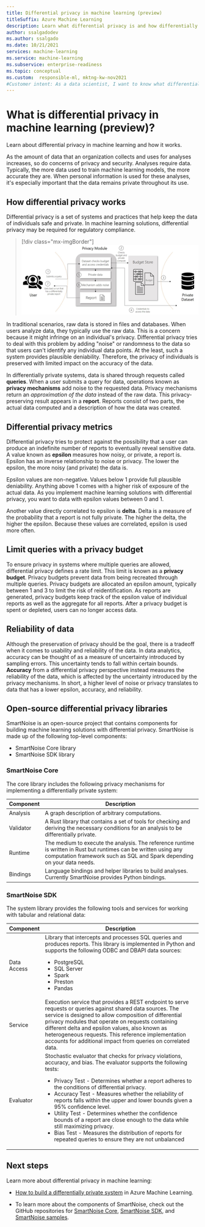 ```yaml
---
title: Differential privacy in machine learning (preview)
titleSuffix: Azure Machine Learning
description: Learn what differential privacy is and how differentially private systems preserve data privacy. 
author: ssalgadodev
ms.author: ssalgado 
ms.date: 10/21/2021
services: machine-learning
ms.service: machine-learning
ms.subservice: enterprise-readiness
ms.topic: conceptual
ms.custom:  responsible-ml, mktng-kw-nov2021
#Customer intent: As a data scientist, I want to know what differential privacy is and how I can implement a differentially private systems.
---
```


# What is differential privacy in machine learning (preview)?

Learn about differential privacy in machine learning and how it works.

As the amount of data that an organization collects and uses for analyses increases, so do concerns of privacy and security. Analyses require data. Typically, the more data used to train machine learning models, the more accurate they are. When personal information is used for these analyses, it's especially important that the data remains private throughout its use.

## How differential privacy works

Differential privacy is a set of systems and practices that help keep the data of individuals safe and private. In machine learning solutions, differential privacy may be required for regulatory compliance.

> [!div class="mx-imgBorder"]
> ![Differential privacy machine learning process](./media/concept-differential-privacy/differential-privacy-machine-learning.jpg)

In traditional scenarios, raw data is stored in files and databases. When users analyze data, they typically use the raw data. This is a concern because it might infringe on an individual's privacy. Differential privacy tries to deal with this problem by adding "noise" or randomness to the data so that users can't identify any individual data points. At the least, such a system provides plausible deniability. Therefore, the privacy of individuals is preserved with limited impact on the accuracy of the data.

In differentially private systems, data is shared through requests called **queries**. When a user submits a query for data, operations known as **privacy mechanisms** add noise to the requested data. Privacy mechanisms return an *approximation of the data* instead of the raw data. This privacy-preserving result appears in a **report**. Reports consist of two parts, the actual data computed and a description of how the data was created.

## Differential privacy metrics

Differential privacy tries to protect against the possibility that a user can produce an indefinite number of reports to eventually reveal sensitive data. A value known as **epsilon** measures how noisy, or private, a report is. Epsilon has an inverse relationship to noise or privacy. The lower the epsilon, the more noisy (and private) the data is.

Epsilon values are non-negative. Values below 1 provide full plausible deniability. Anything above 1 comes with a higher risk of exposure of the actual data. As you implement machine learning solutions with differential privacy, you want to data with epsilon values between 0 and 1.

Another value directly correlated to epsilon is **delta**. Delta is a measure of the probability that a report is not fully private. The higher the delta, the higher the epsilon. Because these values are correlated, epsilon is used more often.

## Limit queries with a privacy budget

To ensure privacy in systems where multiple queries are allowed, differential privacy defines a rate limit. This limit is known as a **privacy budget**. Privacy budgets prevent data from being recreated through multiple queries. Privacy budgets are allocated an epsilon amount, typically between 1 and 3 to limit the risk of reidentification. As reports are generated, privacy budgets keep track of the epsilon value of individual reports as well as the aggregate for all reports. After a privacy budget is spent or depleted, users can no longer access data. 

## Reliability of data

Although the preservation of privacy should be the goal, there is a tradeoff when it comes to usability and reliability of the data. In data analytics, accuracy can be thought of as a measure of uncertainty introduced by sampling errors. This uncertainty tends to fall within certain bounds. **Accuracy** from a differential privacy perspective instead measures the reliability of the data, which is affected by the uncertainty introduced by the privacy mechanisms. In short, a higher level of noise or privacy translates to data that has a lower epsilon, accuracy, and reliability. 

## Open-source differential privacy libraries

SmartNoise is an open-source project that contains components for building machine learning solutions with differential privacy. SmartNoise is made up of the following top-level components:

- SmartNoise Core library
- SmartNoise SDK library

### SmartNoise Core

The core library includes the following privacy mechanisms for implementing a differentially private system:

|Component  |Description  |
|---------|---------|
|Analysis     | A graph description of arbitrary computations. |
|Validator     | A Rust library that contains a set of tools for checking and deriving the necessary conditions for an analysis to be differentially private.          |
|Runtime     | The medium to execute the analysis. The reference runtime is written in Rust but runtimes can be written using any computation framework such as SQL and Spark depending on your data needs.        |
|Bindings     | Language bindings and helper libraries to build analyses. Currently SmartNoise provides Python bindings. |

### SmartNoise SDK

The system library provides the following tools and services for working with tabular and relational data:

|Component  |Description  |
|---------|---------|
|Data Access     | Library that intercepts and processes SQL queries and produces reports. This library is implemented in Python and supports the following ODBC and DBAPI data sources:<ul><li>PostgreSQL</li><li>SQL Server</li><li>Spark</li><li>Preston</li><li>Pandas</li></ul>|
|Service     | Execution service that provides a REST endpoint to serve requests or queries against shared data sources. The service is designed to allow composition of differential privacy modules that operate on requests containing different delta and epsilon values, also known as heterogeneous requests. This reference implementation accounts for additional impact from queries on correlated data. |
|Evaluator     | Stochastic evaluator that checks for privacy violations, accuracy, and bias. The evaluator supports the following tests: <ul><li>Privacy Test -  Determines whether a report adheres to the conditions of differential privacy.</li><li>Accuracy Test - Measures whether the reliability of reports falls within the upper and lower bounds given a 95% confidence level.</li><li>Utility Test - Determines whether the confidence bounds of a report are close enough to the data while still maximizing privacy.</li><li>Bias Test - Measures the distribution of reports for repeated queries to ensure they are not unbalanced</li></ul> |

## Next steps

Learn more about differential privacy in machine learning: 

 - [How to build a differentially private system](how-to-differential-privacy.md) in Azure Machine Learning.

 - To learn more about the components of SmartNoise, check out the GitHub repositories for [SmartNoise Core](https://github.com/opendifferentialprivacy/smartnoise-core), [SmartNoise SDK](https://github.com/opendifferentialprivacy/smartnoise-sdk), and [SmartNoise samples](https://github.com/opendifferentialprivacy/smartnoise-samples).